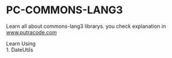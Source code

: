 # PC-COMMONS-LANG3

Learn all about commons-lang3 librarys.
you check explanation in www.putracode.com

Learn Using 
</br>1. DateUtils
